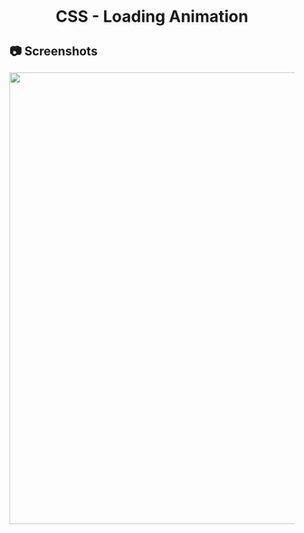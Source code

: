 <h1 align="center">
   CSS - Loading Animation
</h1>

<h2>
📷 Screenshots
</h2>

<p align="center">
  <img src="https://github.com/ozkannbuyuk/css-exercises/assets/111967202/f89a6c7c-9741-4303-b962-d2c55dc5c53d" width="800" />
</p>
